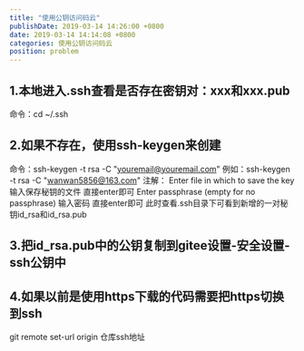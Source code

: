```yaml
---
title: "使用公钥访问码云"
publishDate: 2019-03-14 14:26:00 +0800
date: 2019-03-14 14:14:08 +0800
categories: 使用公钥访问码云
position: problem
---
```


<div id="toc"></div>

## 1.本地进入.ssh查看是否存在密钥对：xxx和xxx.pub
命令：cd ~/.ssh
## 2.如果不存在，使用ssh-keygen来创建
命令：ssh-keygen -t rsa -C "youremail@youremail.com"
例如：ssh-keygen -t rsa -C "wanwan5856@163.com"
注解：
Enter file in which to save the key 输入保存秘钥的文件 直接enter即可
Enter passphrase (empty for no passphrase) 输入密码 直接enter即可
此时查看.ssh目录下可看到新增的一对秘钥id_rsa和id_rsa.pub
## 3.把id_rsa.pub中的公钥复制到gitee设置-安全设置-ssh公钥中
## 4.如果以前是使用https下载的代码需要把https切换到ssh
git remote set-url origin 仓库ssh地址